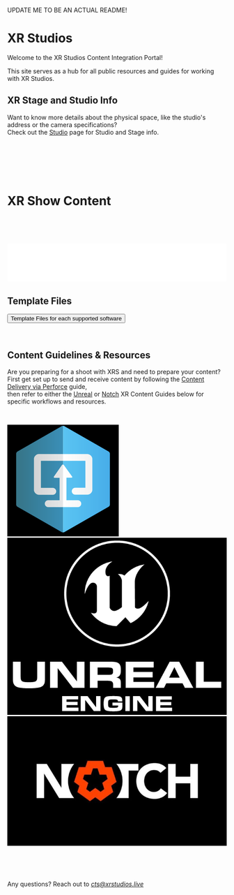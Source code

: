 UPDATE ME TO BE AN ACTUAL README!

# XR Studios

Welcome to the XR Studios Content Integration Portal!

This site serves as a hub for all public resources and guides for working with XR Studios.

## XR Stage and Studio Info

Want to know more details about the physical space, like the studio's address or the camera specifications?  
Check out the [Studio](docs/studios/hollywood/studioInfo.md) page for Studio and Stage info.

&nbsp;

&nbsp;

&nbsp;

# XR Show Content

&nbsp;

&nbsp;

![img](img/flowchart.png ":size=667x115")

## Template Files

<a href="https://xr-studios.github.io/#/docs/content/templates"><button type="button">Template Files for each supported software</button></a>

&nbsp;

## Content Guidelines & Resources

Are you preparing for a shoot with XRS and need to prepare your content?  
First get set up to send and receive content by following the [Content Delivery via Perforce](docs/content/perforce.md) guide,  
then refer to either the [Unreal](docs/content/unreal.md) or [Notch](docs/content/notch.md) XR Content Guides below for specific workflows and resources.

&nbsp;

[![Foo](img/p4v/logo.png ":size=90x90")](docs/content/perforce.md)
[![Foo](img/ue4/logo.png ":size=120x90")](docs/content/unreal.md)
[![Foo](img/notch/logo.jpg ":size=160x90")](docs/content/notch.md)

&nbsp;

&nbsp;

Any questions? Reach out to *cts@xrstudios.live*
